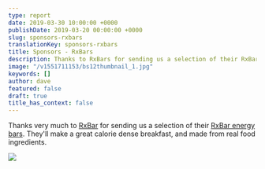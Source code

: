 ```yaml
---
type: report
date: 2019-03-30 10:00:00 +0000
publishDate: 2019-03-20 00:00:00 +0000
slug: sponsors-rxbars
translationKey: sponsors-rxbars
title: Sponsors - RxBars
description: Thanks to RxBars for sending us a selection of their RxBar energy bars.
image: "/v1551711153/bs12thumbnail_1.jpg"
keywords: []
author: dave
featured: false
draft: true
title_has_context: false
---
```


Thanks very much to [RxBar](https://www.rxbar.com/) for sending us a selection of their [RxBar energy bars](https://www.rxbar.com/shop.html/). They'll make a great calorie dense breakfast, and made from real food ingredients.

![](https://res.cloudinary.com/wildernessprime/image/upload/w_800,dpr_auto/v1551711153/bs12thumbnail_1.jpg)
